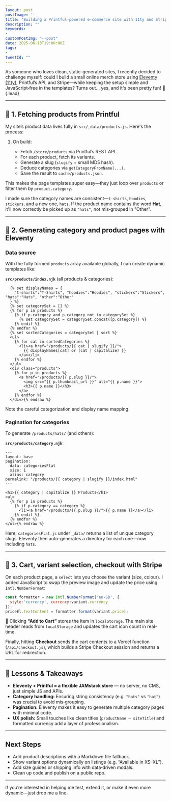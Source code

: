 ```yaml
---
layout: post
postImage: ''
title: "Building a Printful‑powered e‑commerce site with 11ty and Stripe"
description: ""
keywords:
- 
customPostImg: "--post"
date: 2025-06-13T19:00:00Z
tags:
- 
tweetId: ""
---
```

As someone who loves clean, static-generated sites, I recently decided to challenge myself: could I build a small online merch store using [Eleventy (11ty)](https://www.11ty.dev/), Printful’s API, and Stripe—while keeping the setup simple and JavaScript‑free in the templates? Turns out… yes, and it's been pretty fun! 🎉{.lead}

---

## 🧱 1. Fetching products from Printful

My site’s product data lives fully in `src/_data/products.js`. Here's the process:

1. On build:

   * Fetch `/store/products` via Printful’s REST API.
   * For each product, fetch its variants.
   * Generate a slug (`slugify` + small MD5 hash).
   * Deduce categories via `getCategoryFromName(...)`.
   * Save the result to `cache/products.json`.

This makes the page templates super easy—they just loop over `products` or filter them by `product.category`.

I made sure the category names are consistent—`t-shirts`, `hoodies`, `stickers`, and a new one, `hats`. If the product name contains the word **Hat**, it'll now correctly be picked up as `"hats"`, not mis‑grouped in "Other".

---

## 📂 2. Generating category and product pages with Eleventy

### Data source

With the fully formed `products` array available globally, I can create dynamic templates like:

**`src/products/index.njk`** (all products & categories):

```{% raw %}
  {% set displayNames = {
    "t-shirts":"T‑Shirts", "hoodies":"Hoodies", "stickers":"Stickers", "hats":"Hats", "other":"Other"
  } %}
  {% set categorySet = [] %}
  {% for p in products %}
    {% if p.category and p.category not in categorySet %}
      {% set categorySet = categorySet.concat([p.category]) %}
    {% endif %}
  {% endfor %}
  {% set sortedCategories = categorySet | sort %}
  <ul>
    {% for cat in sortedCategories %}
      <li><a href="/products/{{ cat | slugify }}/">
        {{ displayNames[cat] or (cat | capitalize) }}
      </a></li>
    {% endfor %}
  </ul>
  <div class="products">
    {% for p in products %}
      <a href="/products/{{ p.slug }}/">
        <img src="{{ p.thumbnail_url }}" alt="{{ p.name }}">
        <h3>{{ p.name }}</h3>
      </a>
    {% endfor %}
  </div>{% endraw %}
```

Note the careful categorization and display name mapping.

### Pagination for categories

To generate `/products/hats/` (and others):

**`src/products/category.njk`**:

```{% raw %}
---
layout: base
pagination:
  data: categoriesFlat
  size: 1
  alias: category
permalink: "/products/{{ category | slugify }}/index.html"
---

<h1>{{ category | capitalize }} Products</h1>
<ul>
  {% for p in products %}
    {% if p.category == category %}
      <li><a href="/products/{{ p.slug }}/">{{ p.name }}</a></li>
    {% endif %}
  {% endfor %}
</ul>{% endraw %}
```

Here, `categoriesFlat.js` under `_data/` returns a list of unique category slugs. Eleventy then auto-generates a directory for each one—now including `hats`.

---

## 🛒 3. Cart, variant selection, checkout with Stripe

On each product page, a `select` lets you choose the variant (size, colour). I added JavaScript to swap the preview image and update the price using `Intl.NumberFormat`:

```js
const formatter = new Intl.NumberFormat('en-GB', {
  style:'currency', currency:variant.currency
});
priceEl.textContent = formatter.format(variant.price);
```

🛒 Clicking **“Add to Cart”** stores the item in `localStorage`. The main site header reads from `localStorage` and updates the cart icon count in real-time.

Finally, hitting **Checkout** sends the cart contents to a Vercel function (`/api/checkout.js`), which builds a Stripe Checkout session and returns a URL for redirection.

---

## 🧠 Lessons & Takeaways

* **Eleventy + Printful = a flexible JAMstack store** — no server, no CMS, just simple JS and APIs.
* **Category handling:** Ensuring string consistency (e.g. `"hats"` vs `"hat"`) was crucial to avoid mis‑grouping.
* **Pagination:** Eleventy makes it easy to generate multiple category pages with minimal code.
* **UX polish:** Small touches like clean titles (`productName – siteTitle`) and formatted currency add a layer of professionalism.

---

## Next Steps

* Add product descriptions with a Markdown file fallback.
* Show variant options dynamically on listings (e.g. “Available in XS–XL”).
* Add size guides or shipping info with data‑driven modals.
* Clean up code and publish on a public repo.
---

If you’re interested in helping me test, extend it, or make it even more dynamic—just drop me a line.
